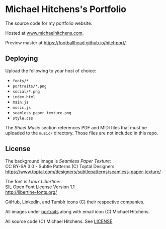 # Michael Hitchens's Portfolio

The source code for my portfolio website.

Hosted at www.michaelhitchens.com.

Preview master at https://footballhead.github.io/hitchport/.

## Deploying

Upload the following to your host of choice:

* `fonts/*`
* `portraits/*.png`
* `social/*.png`
* `index.html`
* `main.js`
* `music.js`
* `seamless_paper_texture.png`
* `style.css`

The _Sheet Music_ section references PDF and MIDI files that must be uploaded to
the `music/` directory. Those files are not included in this repo.

## License

The background image is _Seamless Paper Texture_:  
CC BY-SA 3.0 - Subtle Patterns (C) Toptal Designers  
https://www.toptal.com/designers/subtlepatterns/seamless-paper-texture/

The font is _Linux Libertine_:  
SIL Open Font License Version 1.1  
http://libertine-fonts.org/

GitHub, LinkedIn, and Tumblr icons (C) their respective companies.

All images under [portraits](portraits/) along with email icon (C) Michael Hitchens.

All source code (C) Michael Hitchens. See [LICENSE](LICENSE)
